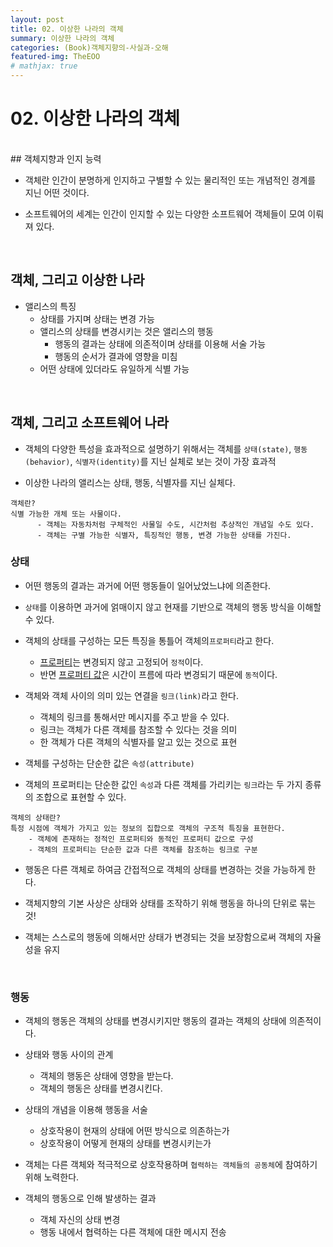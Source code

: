 ```yaml
---
layout: post
title: 02. 이상한 나라의 객체
summary: 이상한 나라의 객체
categories: (Book)객체지향의-사실과-오해
featured-img: TheEOO
# mathjax: true
---
```




# 02. 이상한 나라의 객체
<br>
## 객체지향과 인지 능력

- 객체란 인간이 분명하게 인지하고 구별할 수 있는 물리적인 또는 개념적인 경계를 지닌 어떤 것이다.

- 소프트웨어의 세계는 인간이 인지할 수 있는 다양한 소프트웨어 객체들이 모여 이뤄져 있다.

<br>

## 객체, 그리고 이상한 나라

- 앨리스의 특징
  - 상태를 가지며 상태는 변경 가능
  - 앨리스의 상태를 변경시키는 것은 앨리스의 행동
    - 행동의 결과는 상태에 의존적이며 상태를 이용해 서술 가능
    - 행동의 순서가 결과에 영향을 미침
  - 어떤 상태에 있더라도 유일하게 식별 가능

<br>

## 객체, 그리고 소프트웨어 나라

- 객체의 다양한 특성을 효과적으로 설명하기 위해서는 객체를 `상태(state)`, `행동(behavior)`, `식별자(identity)`를 지닌 실체로 보는 것이 가장 효과적

- 이상한 나라의 앨리스는 상태, 행동, 식별자를 지닌 실체다.

```
객체란?
식별 가능한 개체 또는 사물이다.
      - 객체는 자동차처럼 구체적인 사물일 수도, 시간처럼 추상적인 개념일 수도 있다.
      - 객체는 구별 가능한 식별자, 특징적인 행동, 변경 가능한 상태를 가진다.
```

### 상태

- 어떤 행동의 결과는 과거에 어떤 행동들이 일어났었느냐에 의존한다.

- `상태`를 이용하면 과거에 얽매이지 않고 현재를 기반으로 객체의 행동 방식을 이해할 수 있다.

- 객체의 상태를 구성하는 모든 특징을 통틀어 객체의`프로퍼티`라고 한다.
  - <u>프로퍼티</u>는 변경되지 않고 고정되어 `정적`이다.
  - 반면 <u>프로퍼티 값</u>은 시간이 프름에 따라 변경되기 때문에 `동적`이다.

- 객체와 객체 사이의 의미 있는 연결을 `링크(link)`라고 한다.
  - 객체의 링크를 통해서만 메시지를 주고 받을 수 있다.
  - 링크는 객체가 다른 객체를 참조할 수 있다는 것을 의미
  - 한 객체가 다른 객체의 식별자를 알고 있는 것으로 표현

- 객체를 구성하는 단순한 값은 `속성(attribute)`

- 객체의 프로퍼티는 단순한 값인 `속성`과 다른 객체를 가리키는 `링크`라는 두 가지 종류의 조합으로 표현할 수 있다.

```
객체의 상태란?
특정 시점에 객체가 가지고 있는 정보의 집합으로 객체의 구조적 특징을 표현한다.
	- 객체에 존재하는 정적인 프로퍼티와 동적인 프로퍼티 값으로 구성
	- 객체의 프로퍼티는 단순한 값과 다른 객체를 참조하는 링크로 구분
```

- 행동은 다른 객체로 하여금 간접적으로 객체의 상태를 변경하는 것을 가능하게 한다.

- 객체지향의 기본 사상은 상태와 상태를 조작하기 위해 행동을 하나의 단위로 묶는 것!

- 객체는 스스로의 행동에 의해서만 상태가 변경되는 것을 보장함으로써 객체의 자율성을 유지

<br>

### 행동

- 객체의 행동은 객체의 상태를 변경시키지만 행동의 결과는 객체의 상태에 의존적이다.
- 상태와 행동 사이의 관계
  - 객체의 행동은 상태에 영향을 받는다.
  - 객체의 행동은 상태를 변경시킨다.
- 상태의 개념을 이용해 행동을 서술
  - 상호작용이 현재의 상태에 어떤 방식으로 의존하는가
  - 상호작용이 어떻게 현재의 상태를 변경시키는가
- 객체는 다른 객체와 적극적으로 상호작용하며 `협력하는 객체들의 공동체`에 참여하기 위해 노력한다.

- 객체의 행동으로 인해 발생하는 결과
  - 객체 자신의 상태 변경
  - 행동 내에서 협력하는 다른 객체에 대한 메시지 전송